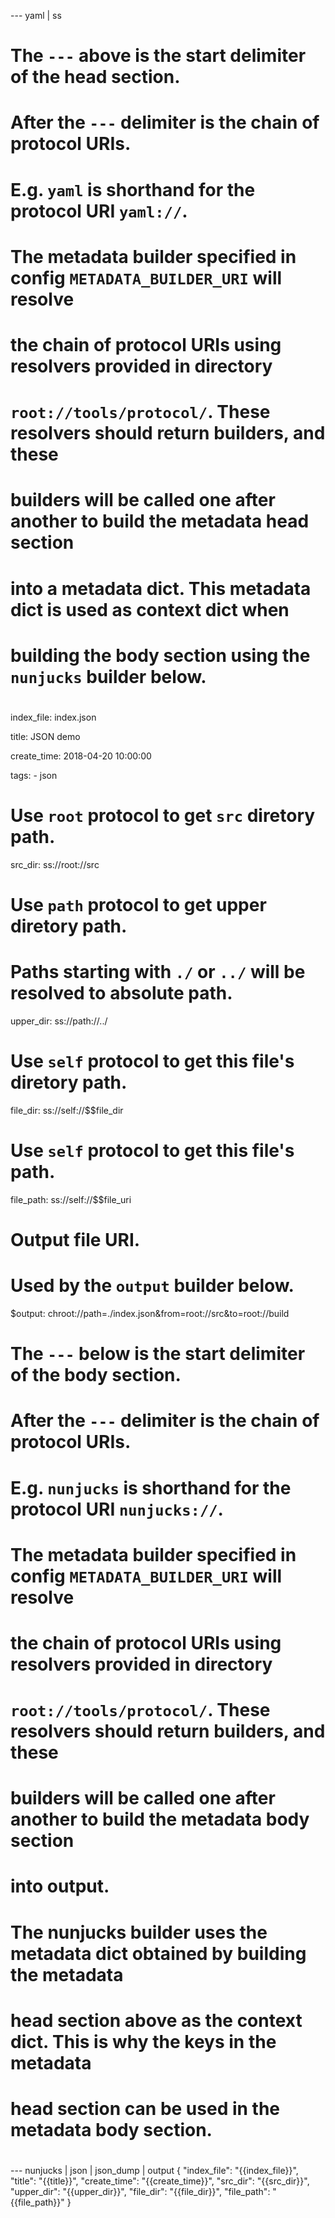 --- yaml | ss
# The `---` above is the start delimiter of the head section.
#
# After the `---` delimiter is the chain of protocol URIs.
# E.g. `yaml` is shorthand for the protocol URI `yaml://`.
#
# The metadata builder specified in config `METADATA_BUILDER_URI` will resolve
# the chain of protocol URIs using resolvers provided in directory
# `root://tools/protocol/`. These resolvers should return builders, and these
# builders will be called one after another to build the metadata head section
# into a metadata dict. This metadata dict is used as context dict when
# building the body section using the `nunjucks` builder below.
#
index_file: index.json

title: JSON demo

create_time: 2018-04-20 10:00:00

tags:
    - json

# Use `root` protocol to get `src` diretory path.
src_dir: ss://root://src

# Use `path` protocol to get upper diretory path.
# Paths starting with `./` or `../` will be resolved to absolute path.
upper_dir: ss://path://../

# Use `self` protocol to get this file's diretory path.
file_dir: ss://self://$$file_dir

# Use `self` protocol to get this file's path.
file_path: ss://self://$$file_uri
    
# Output file URI.
# Used by the `output` builder below.
$output: chroot://path=./index.json&from=root://src&to=root://build

# The `---` below is the start delimiter of the body section.
#
# After the `---` delimiter is the chain of protocol URIs.
# E.g. `nunjucks` is shorthand for the protocol URI `nunjucks://`.
#
# The metadata builder specified in config `METADATA_BUILDER_URI` will resolve
# the chain of protocol URIs using resolvers provided in directory
# `root://tools/protocol/`. These resolvers should return builders, and these
# builders will be called one after another to build the metadata body section
# into output.
#
# The nunjucks builder uses the metadata dict obtained by building the metadata
# head section above as the context dict. This is why the keys in the metadata
# head section can be used in the metadata body section.
#
--- nunjucks | json | json_dump | output
{
	"index_file": "{{index_file}}",
	"title": "{{title}}",
	"create_time": "{{create_time}}",
	"src_dir": "{{src_dir}}",
	"upper_dir": "{{upper_dir}}",
	"file_dir": "{{file_dir}}",
	"file_path": "{{file_path}}"
}
